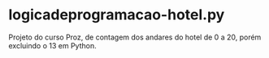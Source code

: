# logicadeprogramacao-hotel.py
Projeto do curso Proz, de contagem dos andares do hotel de 0 a 20, porém excluindo o 13 em Python. 
